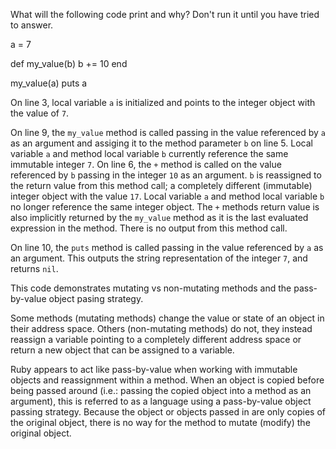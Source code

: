What will the following code print and why? Don't run it until you have tried to answer.

a = 7

def my_value(b)
  b += 10
end

my_value(a)
puts a

On line 3, local variable `a` is initialized and points to the integer object with the value of `7`. 

On line 9, the `my_value` method is called passing in the value referenced by `a` as an argument and assiging it to the method parameter `b` on line 5. Local variable `a` and method local variable `b` currently reference the same immutable integer `7`. On line 6, the `+` method is called on the value referenced by `b` passing in the integer `10` as an argument. `b` is reassigned to the return value from this method call; a completely different (immutable) integer object with the value `17`. Local variable `a` and method local variable `b` no longer reference the same integer object. The `+` methods return value is also implicitly returned by the `my_value` method as it is the last evaluated expression in the method. There is no output from this method call.

On line 10, the `puts` method is called passing in the value referenced by `a` as an argument. This outputs the string representation of the integer `7`, and returns `nil`.

This code demonstrates mutating vs non-mutating methods and the pass-by-value object pasing strategy.

Some methods (mutating methods) change the value or state of an object in their address space. Others (non-mutating methods) do not, they instead reassign a variable pointing to a completely different address space or return a new object that can be assigned to a variable.

Ruby appears to act like pass-by-value when working with immutable objects and reassignment within a method. When an object is copied before being passed around (i.e.: passing the copied object into a method as an argument), this is referred to as a language using a pass-by-value object passing strategy. Because the object or objects passed in are only copies of the original object, there is no way for the method to mutate (modify) the original object.

